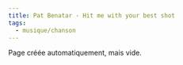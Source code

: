 ```yaml
---
title: Pat Benatar - Hit me with your best shot
tags:
  - musique/chanson
---
```


Page créée automatiquement, mais vide.
